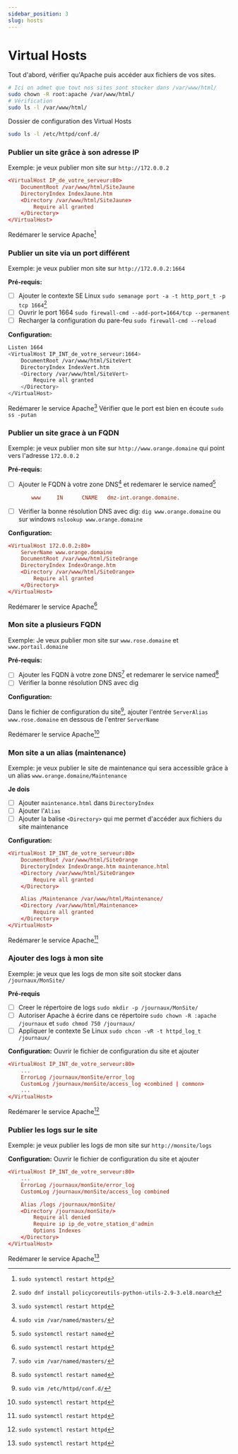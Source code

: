 ```yaml
---
sidebar_position: 3
slug: hosts
---
```

# Virtual Hosts
Tout d'abord, vérifier qu'Apache puis accéder aux fichiers de vos sites.

```bash
# Ici on admet que tout nos sites sont stocker dans /var/www/html/
sudo chown -R root:apache /var/www/html/
# Vérification
sudo ls -l /var/www/html/
```

Dossier de configuration des Virtual Hosts

```bash
sudo ls -l /etc/httpd/conf.d/
```

### Publier un site grâce à son adresse IP

Exemple: je veux publier mon site sur `http://172.0.0.2`

```conf
<VirtualHost IP_de_votre_serveur:80>
    DocumentRoot /var/www/html/SiteJaune
    DirectoryIndex IndexJaune.htm
    <Directory /var/www/html/SiteJaune>
        Require all granted
    </Directory>
</VirtualHost>
```
Redémarer le service Apache[^1]
### Publier un site via un port différent

Exemple: je veux publier mon site sur `http://172.0.0.2:1664`

**Pré-requis:**
- [ ] Ajouter le contexte SE Linux `sudo semanage port -a -t http_port_t -p tcp 1664`[^6]
- [ ] Ouvrir le port 1664 `sudo firewall-cmd --add-port=1664/tcp --permanent`
- [ ] Recharger la configuration du pare-feu `sudo firewall-cmd --reload`

**Configuration:**

```bash
Listen 1664
<VirtualHost IP_INT_de_votre_serveur:1664>
    DocumentRoot /var/www/html/SiteVert
    DirectoryIndex IndexVert.htm
    <Directory /var/www/html/SiteVert>
        Require all granted
    </Directory>
</VirtualHost>
```
Redémarer le service Apache[^1]
Vérifier que le port est bien en écoute `sudo ss -putan`

### Publier un site grace à un FQDN

Exemple: je veux publier mon site sur `http://www.orange.domaine` qui point vers l'adresse `172.0.0.2`

**Pré-requis:**
- [ ] Ajouter le FQDN à votre zone DNS[^4] et redemarer le service named[^3]
    ```conf
        www     IN      CNAME   dmz-int.orange.domaine.
    ```
- [ ] Vérifier la bonne résolution DNS avec dig: `dig www.orange.domaine` ou sur windows `nslookup www.orange.domaine`

**Configuration:**

```conf
<VirtualHost 172.0.0.2:80>
    ServerName www.orange.domaine
    DocumentRoot /var/www/html/SiteOrange
    DirectoryIndex IndexOrange.htm
    <Directory /var/www/html/SiteOrange>
        Require all granted
    </Directory>
</VirtualHost>
```

Redémarer le service Apache[^1]

### Mon site a plusieurs FQDN

Exemple: Je veux publier mon site sur `www.rose.domaine` et `www.portail.domaine`

**Pré-requis:**
- [ ] Ajouter les FQDN à votre zone DNS[^4] et redemarer le service named[^3]
- [ ] Vérifier la bonne résolution DNS avec dig

**Configuration:**

Dans le fichier de configuration du site[^5], ajouter l'entrée `ServerAlias www.rose.domaine` en dessous de l'entrer `ServerName`

Redémarer le service Apache[^1]

### Mon site a un alias (maintenance)

Exemple: je veux publier le site de maintenance qui sera accessible grâce à un alias `www.orange.domaine/Maintenance`

**Je dois**
- [ ] Ajouter `maintenance.html` dans `DirectoryIndex`
- [ ] Ajouter l'`Alias` 
- [ ] Ajouter la balise `<Directory>` qui me permet d'accéder aux fichiers du site maintenance

**Configuration:**

```conf
<VirtualHost IP_INT_de_votre_serveur:80>
    DocumentRoot /var/www/html/SiteOrange
    DirectoryIndex IndexOrange.htm maintenance.html
    <Directory /var/www/html/SiteOrange>
        Require all granted
    </Directory>

    Alias /Maintenance /var/www/html/Maintenance/
    <Directory /var/www/html/Maintenance>
        Require all granted
    </Directory>
</VirtualHost>
```
Redémarer le service Apache[^1]

### Ajouter des logs à mon site

Exemple: je veux que les logs de mon site soit stocker dans `/journaux/MonSite/`

**Pré-requis**
- [ ] Creer le répertoire de logs `sudo mkdir -p /journaux/MonSite/`
- [ ] Autoriser Apache à écrire dans ce répertoire `sudo chown -R :apache /journaux` et `sudo chmod 750 /journaux/`
- [ ] Appliquer le contexte Se Linux `sudo chcon -vR -t httpd_log_t /journaux/`

**Configuration:**
Ouvrir le fichier de configuration du site et ajouter

```conf
<VirtualHost IP_INT_de_votre_serveur:80>
    ...
    ErrorLog /journaux/monSite/error_log
    CustomLog /journaux/monSite/access_log <combined | common>
    ...
</VirtualHost>
```
Redémarer le service Apache[^1]

### Publier les logs sur le site

Exemple: je veux publier les logs de mon site sur `http://monsite/logs`

**Configuration:**
Ouvrir le fichier de configuration du site et ajouter

```conf
<VirtualHost IP_INT_de_votre_serveur:80>
    ...
    ErrorLog /journaux/monSite/error_log
    CustomLog /journaux/monSite/access_log combined

    Alias /logs /journaux/monSite/
    <Directory /journaux/monSite/>
        Require all denied
        Require ip ip_de_votre_station_d'admin
        Options Indexes
    </Directory>
</VirtualHost>
```
Redémarer le service Apache[^1]

[^1]: `sudo systemctl restart httpd`
[^2]: `/etc/httpd/conf/httpd.conf`
[^3]: `sudo systemctl restart named`
[^4]: `sudo vim /var/named/masters/`
[^5]: `sudo vim /etc/httpd/conf.d/`
[^6]: `sudo dnf install policycoreutils-python-utils-2.9-3.el8.noarch`

